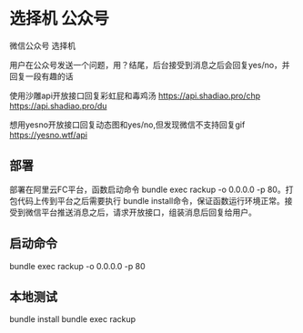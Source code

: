 # 选择机 公众号

微信公众号 选择机

用户在公众号发送一个问题，用？结尾，后台接受到消息之后会回复yes/no，并回复一段有趣的话

使用沙雕api开放接口回复彩虹屁和毒鸡汤
https://api.shadiao.pro/chp
https://api.shadiao.pro/du

想用yesno开放接口回复动态图和yes/no,但发现微信不支持回复gif
https://yesno.wtf/api

## 部署
部署在阿里云FC平台，函数启动命令 bundle exec rackup -o 0.0.0.0 -p 80。打包代码上传到平台之后需要执行 bundle install命令，保证函数运行环境正常。接受到微信平台推送消息之后，请求开放接口，组装消息后回复给用户。

## 启动命令
bundle exec rackup -o 0.0.0.0 -p 80

## 本地测试
bundle install
bundle exec rackup

